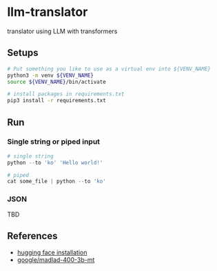 # llm-translator

translator using LLM with transformers

## Setups

```bash
# Put something you like to use as a virtual env into ${VENV_NAME}
python3 -m venv ${VENV_NAME}
source ${VENV_NAME}/bin/activate

# install packages in requirements.txt
pip3 install -r requirements.txt
```

## Run

### Single string or piped input

```python
# single string
python --to 'ko' 'Hello world!'

# piped
cat some_file | python --to 'ko'
```

### JSON

TBD

## References

- [hugging face installation](https://huggingface.co/docs/transformers/installation#installation)
- [google/madlad-400-3b-mt](https://huggingface.co/google/madlad400-3b-mt)
